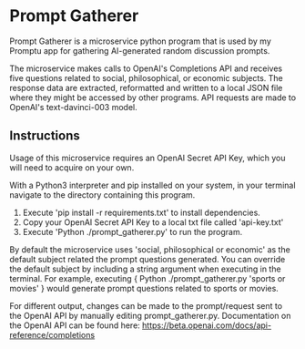 # Prompt Gatherer

Prompt Gatherer is a microservice python program that is used by my Promptu app for gathering AI-generated random discussion prompts. 

The microservice makes calls to OpenAI's Completions API and receives five questions related to social, philosophical, or economic subjects. The response 
data are extracted, reformatted and written to a local JSON file where they might be accessed by other programs. API requests are made to OpenAI's text-davinci-003 model. 


## Instructions

Usage of this microservice requires an OpenAI Secret API Key, which you will need to acquire on your own.

With a Python3 interpreter and pip installed on your system, in your terminal navigate to the directory containing this program. 
1. Execute 'pip install -r requirements.txt' to install dependencies.
2. Copy your OpenAI Secret API Key to a local txt file called 'api-key.txt'
3. Execute 'Python ./prompt_gatherer.py' to run the program.

By default the microservice uses 'social, philosophical or economic' as the default subject related the prompt questions generated.
You can override the default subject by including a string argument when executing in the terminal.
For example, executing { Python ./prompt_gatherer.py 'sports or movies' } would generate prompt questions related to sports or movies.

For different output, changes can be made to the prompt/request sent to the OpenAI API by manually editing prompt_gatherer.py.
Documentation on the OpenAI API can be found here: https://beta.openai.com/docs/api-reference/completions

